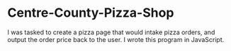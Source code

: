 # Centre-County-Pizza-Shop
I was tasked to create a pizza page that would intake pizza orders, and output the order price back to the user. I wrote this program in JavaScript.

